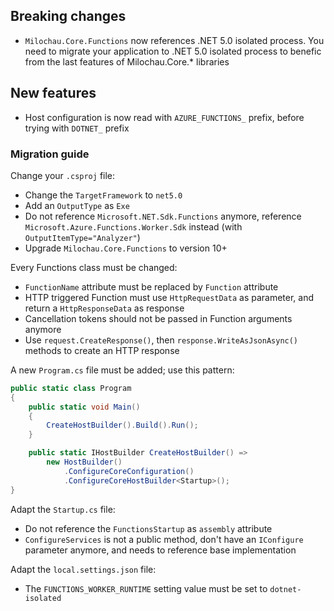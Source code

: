 [//]: # (Format this CHANGELOG.md with these titles:)
[//]: # (Breaking changes)
[//]: # (New features)
[//]: # (Bug fixes)
[//]: # (Minor changes)

## Breaking changes

- `Milochau.Core.Functions` now references .NET 5.0 isolated process. You need to migrate your application to .NET 5.0 isolated process to benefic from the last features of Milochau.Core.* libraries

## New features

- Host configuration is now read with `AZURE_FUNCTIONS_` prefix, before trying with `DOTNET_` prefix

### Migration guide

Change your `.csproj` file:

- Change the `TargetFramework` to `net5.0`
- Add an `OutputType` as `Exe`
- Do not reference `Microsoft.NET.Sdk.Functions` anymore, reference `Microsoft.Azure.Functions.Worker.Sdk` instead (with `OutputItemType="Analyzer"`)
- Upgrade `Milochau.Core.Functions` to version 10+

Every Functions class must be changed:

- `FunctionName` attribute must be replaced by `Function` attribute
- HTTP triggered Function must use `HttpRequestData` as parameter, and return a `HttpResponseData` as response
- Cancellation tokens should not be passed in Function arguments anymore
- Use `request.CreateResponse()`, then `response.WriteAsJsonAsync()` methods to create an HTTP response

A new `Program.cs` file must be added; use this pattern:

```csharp
public static class Program
{
    public static void Main()
    {
        CreateHostBuilder().Build().Run();
    }

    public static IHostBuilder CreateHostBuilder() =>
        new HostBuilder()
            .ConfigureCoreConfiguration()
            .ConfigureCoreHostBuilder<Startup>();
}
```

Adapt the `Startup.cs` file:

- Do not reference the `FunctionsStartup` as `assembly` attribute
- `ConfigureServices` is not a public method, don't have an `IConfigure` parameter anymore, and needs to reference base implementation

Adapt the `local.settings.json` file:

- The `FUNCTIONS_WORKER_RUNTIME` setting value must be set to `dotnet-isolated`
